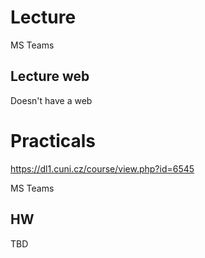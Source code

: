 # Lecture
MS Teams

## Lecture web
Doesn't have a web

# Practicals
https://dl1.cuni.cz/course/view.php?id=6545

MS Teams

## HW
TBD
